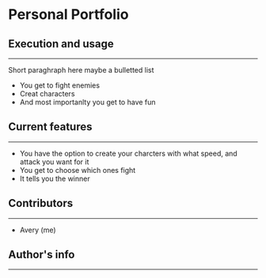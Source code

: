 # Personal Portfolio

## Execution and usage
---
Short paraghraph here maybe a bulletted list

+ You get to fight enemies
+ Creat characters
+ And most importanlty you get to have fun

## Current features
---
+ You have the option to create your charcters with what speed, and attack you want for it
+ You get to choose which ones fight
+ It tells you the winner

## Contributors
---
+ Avery (me)

## Author's info
---